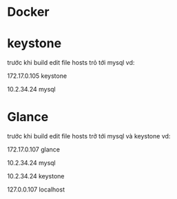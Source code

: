 Docker
=======
keystone
=======
trước khi build edit file hosts trỏ tới mysql vd:

172.17.0.105           keystone

10.2.34.24             mysql


Glance
====
trước khi build edit file hosts trở tới mysql và keystone vd:

172.17.0.107          glance

10.2.34.24            mysql

10.2.34.24            keystone

127.0.0.107           localhost



